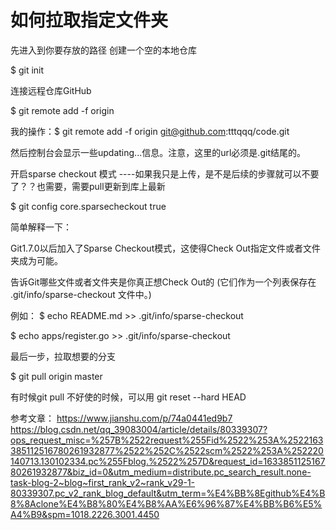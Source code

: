 # 如何拉取指定文件夹
先进入到你要存放的路径
创建一个空的本地仓库

$ git init

连接远程仓库GitHub

$ git remote add -f origin <url>

我的操作：$ git remote add -f origin git@github.com:tttqqq/code.git

然后控制台会显示一些updating...信息。注意，这里的url必须是.git结尾的。

开启sparse checkout 模式  ----如果我只是上传，是不是后续的步骤就可以不要了？？也需要，需要pull更新到库上最新

$ git config core.sparsecheckout true

简单解释一下：

Git1.7.0以后加入了Sparse Checkout模式，这使得Check Out指定文件或者文件夹成为可能。

告诉Git哪些文件或者文件夹是你真正想Check Out的
(它们作为一个列表保存在 .git/info/sparse-checkout 文件中。)

例如：
$ echo README.md >> .git/info/sparse-checkout
  
$ echo apps/register.go >> .git/info/sparse-checkout

最后一步，拉取想要的分支

$ git pull origin master

有时候git pull 不好使的时候，可以用
git reset --hard HEAD

参考文章：
  https://www.jianshu.com/p/74a0441ed9b7
  https://blog.csdn.net/qq_39083004/article/details/80339307?ops_request_misc=%257B%2522request%255Fid%2522%253A%2522163385112516780261932877%2522%252C%2522scm%2522%253A%252220140713.130102334.pc%255Fblog.%2522%257D&request_id=163385112516780261932877&biz_id=0&utm_medium=distribute.pc_search_result.none-task-blog-2~blog~first_rank_v2~rank_v29-1-80339307.pc_v2_rank_blog_default&utm_term=%E4%BB%8Egithub%E4%B8%8Aclone%E4%B8%80%E4%B8%AA%E6%96%87%E4%BB%B6%E5%A4%B9&spm=1018.2226.3001.4450
